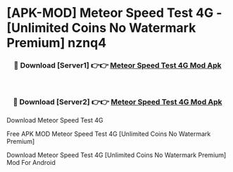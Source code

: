 # [APK-MOD] Meteor Speed Test 4G - [Unlimited Coins No Watermark Premium] nznq4



<div align="center">
<h3>🔴 Download [Server1] 👉👉 <a href="https://momento.my/?title=Meteor_Speed_Test_4G">Meteor Speed Test 4G Mod Apk</a></h3><br>

<h3>🔴 Download [Server2] 👉👉 <a href="https://momento.my/?title=Meteor_Speed_Test_4G">Meteor Speed Test 4G Mod Apk</a></h3>
</div>



Download Meteor Speed Test 4G 

Free APK MOD Meteor Speed Test 4G [Unlimited Coins No Watermark Premium]

Download Meteor Speed Test 4G [Unlimited Coins No Watermark Premium] Mod For Android
